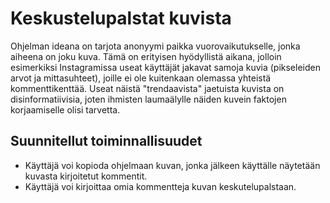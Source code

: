 # Keskustelupalstat kuvista

Ohjelman ideana on tarjota anonyymi paikka vuorovaikutukselle, jonka aiheena on joku kuva. Tämä on erityisen hyödyllistä aikana, jolloin esimerkiksi Instagramissa useat käyttäjät jakavat samoja kuvia (pikseleiden arvot ja mittasuhteet), joille ei ole kuitenkaan olemassa yhteistä kommenttikenttää. Useat näistä "trendaavista" 
jaetuista kuvista on disinformatiivisia, joten ihmisten laumaälylle näiden kuvein faktojen korjaamiselle olisi tarvetta.

## Suunnitellut toiminnallisuudet

* Käyttäjä voi kopioda ohjelmaan kuvan, jonka jälkeen käyttälle näytetään kuvasta kirjoitetut kommentit.
* Käyttäjä voi kirjoittaa omia kommentteja kuvan keskutelupalstaan.

